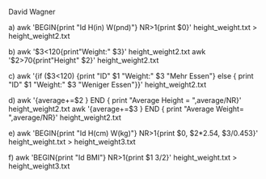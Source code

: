 David Wagner 

a)
awk 'BEGIN{print "Id H(in) W(pnd)"} NR>1{print $0}' height_weight.txt > height_weight2.txt

b)
awk '$3<120{print"Weight:" $3}' height_weight2.txt
awk '$2>70{print"Height" $2}' height_weight2.txt

c)
awk '{if ($3<120) {print "ID" $1 "Weight:" $3 "Mehr Essen"}  else { print "ID" $1 "Weight:" $3 "Weniger Essen"}}'  height_weight2.txt

d)
awk '{average+=$2 } END { print "Average Height = ",average/NR}' height_weight2.txt
awk '{average+=$3 } END { print "Average Weight= ",average/NR}' height_weight2.txt

e)
awk 'BEGIN{print "Id H(cm) W(kg)"} NR>1{print $0, $2*2.54, $3/0.453}' height_weight.txt > height_weight3.txt

f)
awk 'BEGIN{print "Id BMI"} NR>1{print $1 $3/$2}' height_weight.txt > height_weight3.txt

